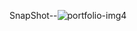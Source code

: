 SnapShot--![portfolio-img4](https://github.com/techiegith/Website-Portfolio/assets/128968069/bc7b2d5c-4df4-40ca-81f9-5fa4f4cb6632)

